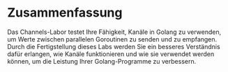 # Zusammenfassung

Das Channels-Labor testet Ihre Fähigkeit, Kanäle in Golang zu verwenden, um Werte zwischen parallelen Goroutinen zu senden und zu empfangen. Durch die Fertigstellung dieses Labs werden Sie ein besseres Verständnis dafür erlangen, wie Kanäle funktionieren und wie sie verwendet werden können, um die Leistung Ihrer Golang-Programme zu verbessern.
